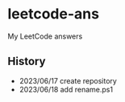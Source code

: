 # leetcode-ans

My LeetCode answers

## History

-   2023/06/17 create repository
-   2023/06/18 add rename.ps1
